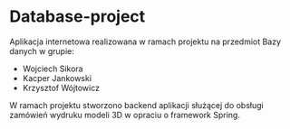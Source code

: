 # Database-project

Aplikacja internetowa realizowana w ramach projektu na przedmiot Bazy danych w grupie:
- Wojciech Sikora
- Kacper Jankowski
- Krzysztof Wójtowicz

W ramach projektu stworzono backend aplikacji służącej do obsługi zamówień wydruku modeli 3D w opraciu o framework Spring.
